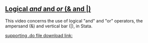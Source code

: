 ## [Logical <i>and</i> and <i>or</i> (& and &#124;)](https://pjakiela.github.io/stata/logical-and-or.mp4) 

This video concerns the use of logical "and" and "or" operators, the ampersand (&) and vertical bar (&#124;), in Stata.

[supporting .do file download link:](https://pjakiela.github.io/stata/logical-and-or.do)
